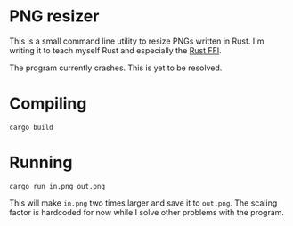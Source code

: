 # PNG resizer

This is a small command line utility to resize PNGs written in Rust. I'm writing it to teach myself Rust and especially the [Rust FFI](http://doc.rust-lang.org/guide-ffi.html).

The program currently crashes. This is yet to be resolved.

# Compiling

```
cargo build
```

# Running
```
cargo run in.png out.png
```

This will make `in.png` two times larger and save it to `out.png`. The scaling factor is hardcoded for now while I solve other problems with the program.
